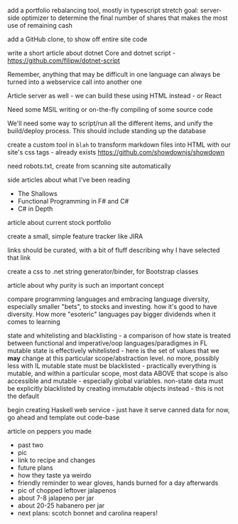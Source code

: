 add a portfolio rebalancing tool, mostly in typescript
    stretch goal: server-side optimizer to determine the final number of shares that makes the most use of remaining cash

add a GitHub clone, to show off entire site code

write a short article about dotnet Core and dotnet script - https://github.com/filipw/dotnet-script

Remember, anything that may be difficult in one language can always be turned into a webservice call into another one

Article server as well - we can build these using HTML instead - or React

Need some MSIL writing or on-the-fly compiling of some source code

We'll need some way to script/run all the different items, and unify the build/deploy process. This should include standing up the database

create a custom tool in `blah` to transform markdown files into HTML with our site's css tags - already exists https://github.com/showdownjs/showdown

need robots.txt, create from scanning site automatically

side articles about what I've been reading 
* The Shallows
* Functional Programming in F# and C#
* C# in Depth

article about current stock portfolio

create a small, simple feature tracker like JIRA

links should be curated, with a bit of fluff describing why I have selected that link

create a css to .net string generator/binder, for Bootstrap classes

article about why purity is such an important concept

compare programming languages and embracing language diversity, especially smaller "bets", to stocks and investing. how it's good to have diversity. How more "esoteric" languages pay bigger dividends when it comes to learning

state and whitelisting and blacklisting - a comparison of how state is treated between functional and imperative/oop languages/paradigmes
in FL mutable state is effectively whitelisted - here is the set of values that we **may** change at this particular scope/abstraction level. no more, possibly less
with IL mutable state must be blacklisted - practically everything is mutable, and within a particular scope, most data ABOVE that scope is also accessible and mutable - especially global variables. non-state data must be explicitly blacklisted by creating immutable objects instead - this is not the default

begin creating Haskell web service - just have it serve canned data for now, go ahead and template out code-base

article on peppers you made 
- past two
- pic
- link to recipe and changes
- future plans
- how they taste ya weirdo
- friendly reminder to wear gloves, hands burned for a day afterwards
- pic of chopped leftover jalapenos
- about 7-8 jalapeno per jar
- about 20-25 habanero per jar
- next plans: scotch bonnet and carolina reapers!